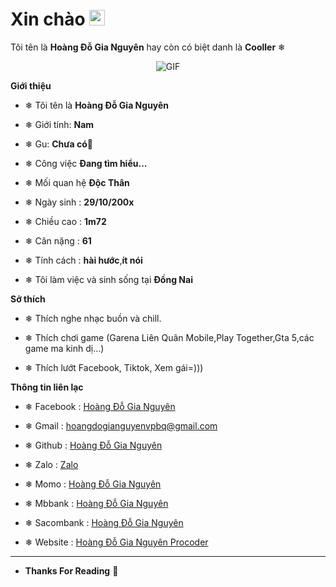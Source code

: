 <h1> Xin chào <img src="https://i.imgur.com/sl26aUs.gif" width="25"></h1> 

Tôi tên là **Hoàng Đỗ Gia Nguyên** hay còn có biệt danh là **Cooller** ❄



<p align="center">
    <img align="center" alt="GIF" src="https://i.imgur.com/fHmIMh0.gif" />
</p> 



**Giới thiệu**



- ❄ Tôi tên là **Hoàng Đỗ Gia Nguyên**

- ❄ Giới tính: **Nam**

- ❄ Gu: **Chưa có🥲**

- ❄ Công việc **Đang tìm hiểu...**

- ❄ Mối quan hệ **Độc Thân**

- ❄ Ngày sinh : **29/10/200x**

- ❄ Chiều cao : **1m72**

- ❄ Cân nặng : **61**

- ❄ Tính cách : **hài hước**,**ít nói**

- ❄ Tôi làm việc và  sinh sống tại **Đồng Nai**



**Sở thích**



- ❄ Thích nghe nhạc buồn và chill.

- ❄ Thích chơi game (Garena Liên Quân Mobile,Play Together,Gta 5,các game ma kinh dị...) 

- ❄ Thích lướt Facebook, Tiktok, Xem gái=)))



**Thông tin liên lạc**



- ❄ Facebook : [Hoàng Đỗ Gia Nguyên](https://www.facebook.com/hdgnkw)

- ❄ Gmail : [hoangdogianguyenvpbq@gmail.com](hoangdogianguyenvpbq@gmail.com)

- ❄ Github : [Hoàng Đỗ Gia Nguyên](https://github.com/Shiron-Official)

- ❄ Zalo : [Zalo](0335953652)

- ❄ Momo : [Hoàng Đỗ Gia Nguyên](0335953652)

- ❄ Mbbank : [Hoàng Đỗ Gia Nguyên](0700163926666)

- ❄ Sacombank : [Hoàng Đỗ Gia Nguyên](050124512112)

- ❄ Website : [Hoàng Đỗ Gia Nguyên Procoder](https://hoangdogianguyenprocoder.blogspot.com/?m=1)

- -------------------------------------------------
- **Thanks For Reading**  👑
